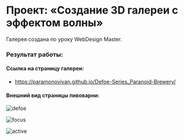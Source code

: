 # Проект: «Создание 3D галереи с эффектом волны»

Галерея создана по уроку WebDesign Master.

### Результат работы:

#### Ссылка на страницу галереи:

+ https://paramonovivan.github.io/Defoe-Series_Paranoid-Brewery/

#### Внешний вид страницы пивоварни:

![defoe](https://github.com/ParamonovIvan/Defoe-Series_Paranoid-Brewery/assets/131868856/5ea0c987-d00e-4690-913e-80652a35e390)

![focus](https://github.com/ParamonovIvan/Defoe-Series_Paranoid-Brewery/assets/131868856/fc99f883-6893-4c99-a754-ff57eeffb55f)

![active](https://github.com/ParamonovIvan/Defoe-Series_Paranoid-Brewery/assets/131868856/af2938e4-73ff-497b-8346-b26bd7391418)

